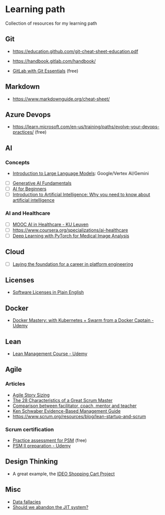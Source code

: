# Learning path
Collection of resources for my learning path

## Git

* https://education.github.com/git-cheat-sheet-education.pdf

* https://handbook.gitlab.com/handbook/

* [GitLab with Git Essentials](https://university.gitlab.com/learn/course/gitlab-with-git-essentials-s2) (free)

## Markdown

* https://www.markdownguide.org/cheat-sheet/

## Azure Devops

* https://learn.microsoft.com/en-us/training/paths/evolve-your-devops-practices/ (free)

## AI

### Concepts

* [Introduction to Large Language Models](https://www.cloudskillsboost.google/course_templates/539?locale=en): Google/Vertex AI/Gemini
- [ ] [Generative AI Fundamentals](https://www.cloudskillsboost.google/course_templates/556?locale=en)
- [ ] [AI for Beginners](https://microsoft.github.io/AI-For-Beginners/)
- [ ] [Introduction to Artificial Intelligence: Why you need to know about artificial intelligence
](https://www.linkedin.com/learning/introduction-to-artificial-intelligence/why-you-need-to-know-about-artificial-intelligence)

### AI and Healthcare

- [ ] [MOOC AI in Healthcare - KU Leuven](https://med.kuleuven.be/en/study/programmes/AI-in-healthcare)
- [ ] https://www.coursera.org/specializations/ai-healthcare
- [ ] [Deep Learning with PyTorch for Medical Image Analysis](https://www.udemy.com/course/deep-learning-with-pytorch-for-medical-image-analysis/)

## Cloud

- [ ] [Laying the foundation for a career in platform engineering](https://cloud.google.com/blog/products/application-development/how-to-become-a-platform-engineer?hl=en)

## Licenses

* [Software Licenses in Plain English](https://www.tldrlegal.com/)

## Docker

* [Docker Mastery: with Kubernetes + Swarm from a Docker Captain - Udemy](https://www.udemy.com/course/docker-mastery/)

## Lean

* [Lean Management Course - Udemy](https://www.udemy.com/course/lean-management-z/)

## Agile

### Articles

* [Agile Story Sizing](https://medium.com/@nrcantor/agile-story-sizing-d079e459753e)
* [The 28 Characteristics of a Great Scrum Master](https://www.scrum.org/resources/blog/28-characteristics-great-scrum-master)
* [Comparison between facilitator, coach, mentor and teacher](https://www.scrum.org/resources/comparing-facilitation-coaching-mentoring-and-teaching)
* [Ken Schwaber Evidence-Based Management Guide](https://www.scrum.org/resources/evidence-based-management-guide)
* https://www.scrum.org/resources/blog/lean-startup-and-scrum

### Scrum certification

* [Practice assessment for PSM](https://www.scrum.org/open-assessments/scrum-open) (free)
* [PSM II preparation - Udemy](https://www.udemy.com/course/scrum-master-level-ii-certification-preparation-tests/)

## Design Thinking

* A great example, the [IDEO Shopping Cart Project](https://www.youtube.com/watch?v=W6EgoiPxNDs)

## Misc

* [Data fallacies](https://www.litera.com/blog/quick-guide-data-fallacies-and-how-avoid-them)
* [Should we abandon the JIT system?](https://thelondonfinancial.com/business/should-we-abandon-the-just-in-time-system)



